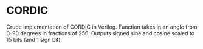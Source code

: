 # CORDIC
Crude implementation of CORDIC in Verilog. Function takes in an angle from 0-90 degrees in fractions of 256. Outputs signed sine and cosine scaled to 15 bits (and 1 sign bit).
